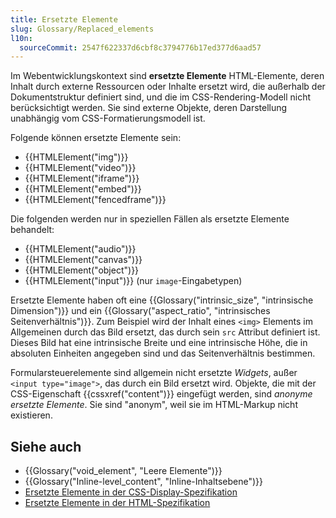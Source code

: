 ```yaml
---
title: Ersetzte Elemente
slug: Glossary/Replaced_elements
l10n:
  sourceCommit: 2547f622337d6cbf8c3794776b17ed377d6aad57
---
```


Im Webentwicklungskontext sind **ersetzte Elemente** HTML-Elemente, deren Inhalt durch externe Ressourcen oder Inhalte ersetzt wird, die außerhalb der Dokumentstruktur definiert sind, und die im CSS-Rendering-Modell nicht berücksichtigt werden. Sie sind externe Objekte, deren Darstellung unabhängig vom CSS-Formatierungsmodell ist.

Folgende können ersetzte Elemente sein:

- {{HTMLElement("img")}}
- {{HTMLElement("video")}}
- {{HTMLElement("iframe")}}
- {{HTMLElement("embed")}}
- {{HTMLElement("fencedframe")}}

Die folgenden werden nur in speziellen Fällen als ersetzte Elemente behandelt:

- {{HTMLElement("audio")}}
- {{HTMLElement("canvas")}}
- {{HTMLElement("object")}}
- {{HTMLElement("input")}} (nur `image`-Eingabetypen)

Ersetzte Elemente haben oft eine {{Glossary("intrinsic_size", "intrinsische Dimension")}} und ein {{Glossary("aspect_ratio", "intrinsisches Seitenverhältnis")}}. Zum Beispiel wird der Inhalt eines `<img>` Elements im Allgemeinen durch das Bild ersetzt, das durch sein `src` Attribut definiert ist. Dieses Bild hat eine intrinsische Breite und eine intrinsische Höhe, die in absoluten Einheiten angegeben sind und das Seitenverhältnis bestimmen.

Formularsteuerelemente sind allgemein nicht ersetzte _Widgets_, außer `<input type="image">`, das durch ein Bild ersetzt wird. Objekte, die mit der CSS-Eigenschaft {{cssxref("content")}} eingefügt werden, sind _anonyme ersetzte Elemente_. Sie sind "anonym", weil sie im HTML-Markup nicht existieren.

## Siehe auch

- {{Glossary("void_element", "Leere Elemente")}}
- {{Glossary("Inline-level_content", "Inline-Inhaltsebene")}}
- [Ersetzte Elemente in der CSS-Display-Spezifikation](https://drafts.csswg.org/css-display/#replaced-element)
- [Ersetzte Elemente in der HTML-Spezifikation](https://html.spec.whatwg.org/multipage/rendering.html#replaced-elements)
